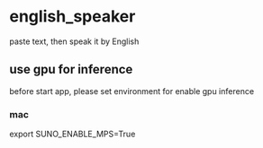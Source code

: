 # english_speaker
paste text, then speak it by English

## use gpu for inference
before start app, please set environment for enable gpu inference

### mac
export SUNO_ENABLE_MPS=True
